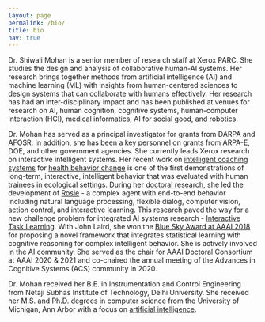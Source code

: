 ```yaml
---
layout: page
permalink: /bio/
title: bio
nav: true
---
```

Dr. Shiwali Mohan is a senior member of research staff at Xerox PARC. She studies the design and analysis of collaborative human-AI systems. Her research brings together methods from artificial intelligence (AI) and machine learning (ML) with insights from human-centered sciences to design systems that can collaborate with humans effectively. Her research has had an inter-disciplinary impact and has been published at venues for research on AI, human cognition, cognitive systems, human-computer interaction (HCI), medical informatics, AI for social good, and robotics.

Dr. Mohan has served as a principal investigator for grants from DARPA and AFOSR. In addition, she has been a key personnel on grants from ARPA-E, DOE, and other government agencies. She currently leads Xerox research on interactive intelligent systems. Her recent work on [intelligent coaching systems](https://dl.acm.org/doi/10.1145/3375790) for [health behavior change](https://dl.acm.org/doi/abs/10.1145/3366501) is one of the first demonstrations of long-term, interactive, intelligent behavior that was evaluated with human trainees in ecological settings. During her [doctoral research](https://deepblue.lib.umich.edu/handle/2027.42/111573), she led the development of [Rosie](https://soargroup.github.io/rosie/) - a complex agent with end-to-end behavior including natural language processing, flexible dialog, computer vision, action control, and interactive learning. This research paved the way for a new challenge problem for integrated AI systems research - [Interactive Task Learning](http://cognet.mit.edu/book/interactive-task-learning). With John Laird, she won the [Blue Sky Award at AAAI 2018](https://cra.org/ccc/learning-fast-and-slow-levels-of-learning-in-general-autonomous-intelligent-agents/) for proposing a novel framework that integrates statistical learning with cognitive reasoning for complex intelligent behavior. She is actively involved in the AI community. She served as the chair for AAAI Doctoral Consortium at AAAI 2020 & 2021 and co-chaired the annual meeting of the Advances in Cognitive Systems (ACS) community in 2020.

Dr. Mohan received her B.E. in Instrumentation and Control Engineering from Netaji Subhas Institute of Technology, Delhi University. She received her M.S. and Ph.D. degrees in computer science from the University of Michigan, Ann Arbor with a focus on [artificial intelligence](https://ai.engin.umich.edu/).
